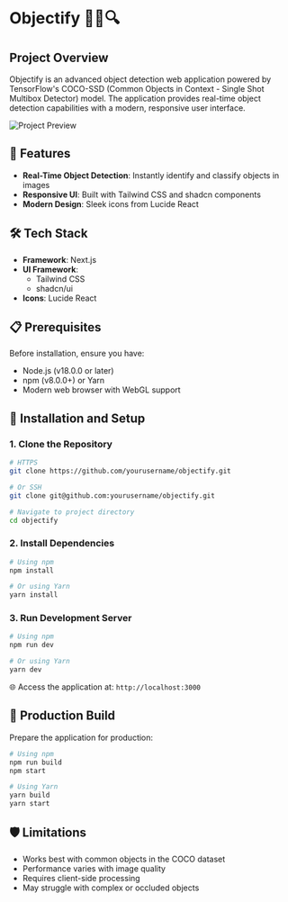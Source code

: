 # Objectify 🕵️‍♀️🔍

## Project Overview

Objectify is an advanced object detection web application powered by TensorFlow's COCO-SSD (Common Objects in Context - Single Shot Multibox Detector) model. The application provides real-time object detection capabilities with a modern, responsive user interface.

![Project Preview](https://cloud-fhubke6oq-hack-club-bot.vercel.app/0image.png)

## 🌟 Features

- **Real-Time Object Detection**: Instantly identify and classify objects in images
- **Responsive UI**: Built with Tailwind CSS and shadcn components
- **Modern Design**: Sleek icons from Lucide React

## 🛠 Tech Stack

- **Framework**: Next.js
- **UI Framework**: 
  - Tailwind CSS
  - shadcn/ui
- **Icons**: Lucide React

## 📋 Prerequisites

Before installation, ensure you have:
- Node.js (v18.0.0 or later)
- npm (v8.0.0+) or Yarn
- Modern web browser with WebGL support

## 🔧 Installation and Setup

### 1. Clone the Repository

```bash
# HTTPS
git clone https://github.com/yourusername/objectify.git

# Or SSH
git clone git@github.com:yourusername/objectify.git

# Navigate to project directory
cd objectify
```

### 2. Install Dependencies

```bash
# Using npm
npm install

# Or using Yarn
yarn install
```
### 3. Run Development Server

```bash
# Using npm
npm run dev

# Or using Yarn
yarn dev
```

🌐 Access the application at: `http://localhost:3000`

## 🚀 Production Build

Prepare the application for production:

```bash
# Using npm
npm run build
npm start

# Using Yarn
yarn build
yarn start
```


## 🛡️ Limitations

- Works best with common objects in the COCO dataset
- Performance varies with image quality
- Requires client-side processing
- May struggle with complex or occluded objects
